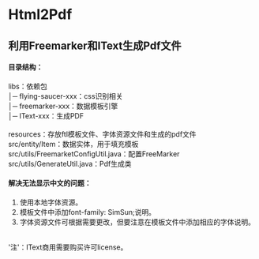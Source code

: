# Html2Pdf

## 利用Freemarker和IText生成Pdf文件

#### 目录结构：

libs：依赖包<br>
  │─ flying-saucer-xxx：css识别相关<br>
  │─ freemarker-xxx：数据模板引擎<br>
  │─ IText-xxx：生成PDF<br>
<br>
resources：存放ftl模板文件、字体资源文件和生成的pdf文件
<br>
src/entity/Item：数据实体，用于填充模板
<br>
src/utils/FreemarketConfigUtil.java：配置FreeMarker
<br>
src/utils/GenerateUtil.java：Pdf生成类
<br>

#### 解决无法显示中文的问题：
1. 使用本地字体资源。
2. 模板文件中添加font-family: SimSun;说明。
3. 字体资源文件可根据需要更改，但要注意在模板文件中添加相应的字体说明。
<br>
'注'：IText商用需要购买许可license。

